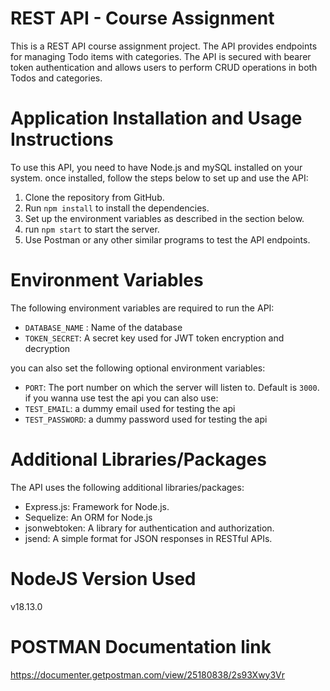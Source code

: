 # REST API - Course Assignment
This is a REST API course assignment project. The API provides endpoints for managing Todo items with categories. The API is secured with bearer token
authentication and allows users to perform CRUD operations in both Todos and categories.
# Application Installation and Usage Instructions
To use this API, you need to have Node.js and mySQL installed on your system. once installed,
follow the steps below to set up and use the API:

1. Clone the repository from GitHub.
2. Run `npm install` to install the dependencies.
3. Set up the environment variables as described in the section below.
4. run `npm start` to start the server.
5. Use Postman or any other similar programs to test the API endpoints.

# Environment Variables
The following environment variables are required to run the API:

* `DATABASE_NAME` : Name of the database
* `TOKEN_SECRET`: A secret key used for JWT token encryption and decryption

you can also set the following optional environment variables:

* `PORT`: The port number on which the server will listen to. Default is `3000`.
if you wanna use test the api you can also use:
* `TEST_EMAIL`: a dummy email used for testing the api
* `TEST_PASSWORD`: a dummy password used for testing the api
# Additional Libraries/Packages
The API uses the following additional libraries/packages:

* Express.js: Framework for Node.js.
* Sequelize: An ORM for Node.js
* jsonwebtoken: A library for authentication and authorization.
* jsend: A simple format for JSON responses in RESTful APIs.

# NodeJS Version Used
 v18.13.0

# POSTMAN Documentation link
https://documenter.getpostman.com/view/25180838/2s93Xwy3Vr

